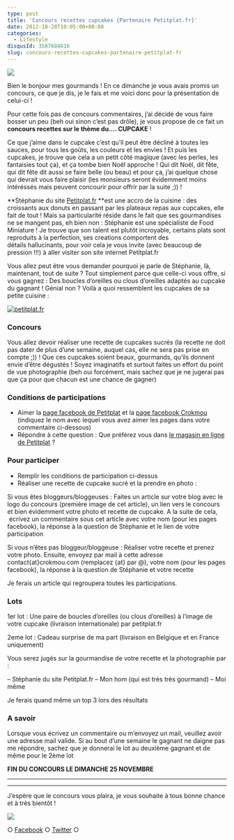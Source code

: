 ```yaml
---
type: post
title: 'Concours recettes cupcakes {Partenaire Petitplat.fr}'
date: 2012-10-28T10:05:00+00:00
categories:
  - Lifestyle
disqusId: 3587684616
slug: concours-recettes-cupcakes-partenaire-petitplat-fr
---
```


[![](http://1.bp.blogspot.com/-sCWuqO1aUns/UIztj8sr84I/AAAAAAAAE5Y/KI6wtOp2oxg/s640/concours_recettes_cupcakes_crokmou_partenaire_petitplat.fr_bann.jpg)](http://1.bp.blogspot.com/-sCWuqO1aUns/UIztj8sr84I/AAAAAAAAE5Y/KI6wtOp2oxg/s1600/concours_recettes_cupcakes_crokmou_partenaire_petitplat.fr_bann.jpg)

Bien le bonjour mes gourmands ! En ce dimanche je vous avais promis un concours, ce que je dis, je le fais et me voici donc pour la présentation de celui-ci !

Pour cette fois pas de concours commentaires, j’ai décidé de vous faire bosser un peu (beh oui sinon c’est pas drôle), je vous propose de ce fait un **concours recettes sur le thème du…. CUPCAKE** !

Ce que j’aime dans le cupcake c’est qu’il peut être décliné à toutes les sauces, pour tous les goûts, les couleurs et les envies ! Et puis les cupcakes, je trouve que cela a un petit côté magique (avec les perles, les fantaisies tout ça), et ça tombe bien Noël approche ! Qui dit Noël, dit fête, qui dit fête dit aussi se faire belle (ou beau) et pour ça, j’ai quelque chose qui devrait vous faire plaisir (les monsieurs seront évidemment moins intéréssés mais peuvent concourir pour offrir par la suite ;)) !

**Stéphanie du site [Petitplat.fr](http://www.petitplat.fr/) **est une accro de la cuisine : des croissants aux donuts en passant par les plateaux repas aux cupcakes, elle fait de tout ! Mais sa particularité réside dans le fait que ses gourmandises ne se mangent pas, eh bien non : Stéphanie est une spécialiste de Food Miniature ! Je trouve que son talent est plutôt incroyable, certains plats sont reproduits à la perfection, ses creations comportent des détails hallucinants, pour voir cela je vous invite (avec beaucoup de pression !!!) à aller visiter son site internet Petitplat.fr

Vous allez peut être vous demander pourquoi je parle de Stéphanie, là, maintenant, tout de suite ? Tout simplement parce que celle-ci vous offre, si vous gagnez : Des boucles d’oreilles ou clous d’oreilles adaptés au cupcake du gagnant ! Génial non ? Voilà a quoi ressemblent les cupcakes de sa petite cuisine :

[![petitplat.fr](http://3.bp.blogspot.com/-pbTYbH1PPsM/UIzpmWvAN6I/AAAAAAAAE48/p_nBJeHYCls/s1600/petitplat.fr_cupcakes_food_miniature.jpg)](http://www.petitplat.fr/)

### Concours

Vous allez devoir réaliser une recette de cupcakes sucrés (la recette ne doit pas dater de plus d’une semaine, auquel cas, elle ne sera pas prise en compte ;)) ! Que ces cupcakes soient beaux, gourmands, qu’ils donnent envie d’être dégustés ! Soyez imaginatifs et surtout faites un effort du point de vue photographie (beh oui forcément, mais sachez que je ne jugerai pas que ça pour que chacun est une chance de gagner)

### Conditions de participations

*   Aimer la [page facebook de Petitplat](https://www.facebook.com/PetitPlat) et la [page facebook Crokmou](https://www.facebook.com/pages/CroKMou/148093255259077) (indiquez le nom avec lequel vous avez aimer les pages dans votre commentaire ci-dessous)
*   Répondre à cette question : Que préférez vous dans [le magasin en ligne de Petitplat](http://www.petitplat.fr/) ?

### Pour participer

*   Remplir les conditions de participation ci-dessus
*   Réaliser une recette de cupcake sucré et la prendre en photo :

Si vous êtes bloggeurs/bloggeuses : Faites un article sur votre blog avec le logo du concours (première image de cet article), un lien vers le concours et bien évidemment votre photo et recette de cupcake. A la suite de cela,  écrivez un commentaire sous cet article avec votre nom (pour les pages facebook), la réponse à la question de Stéphanie et le lien de votre participation

Si vous n’êtes pas bloggeur/bloggeuse : Réaliser votre recette et prenez votre photo. Ensuite, envoyez par mail à cette adresse contact{at}crokmou.com (remplacez {at} par @), votre nom (pour les pages facebook), la réponse à la question de Stéphanie et votre recette

Je ferais un article qui regroupera toutes les participations.

### Lots

1er lot : Une paire de boucles d’oreilles (ou clous d’oreilles) à l’image de votre cupcake (livraison internationale) par petitplat.fr

2eme lot : Cadeau surprise de ma part (livraison en Belgique et en France uniquement)

Vous serez jugés sur la gourmandise de votre recette et la photographie par :

– Stéphanie du site Petitplat.fr
– Mon hom (qui est très très gourmand)
– Moi même

Je ferais quand même un top 3 lors des résultats

### A savoir

Lorsque vous écrivez un commentaire ou m’envoyez un mail, veuillez avoir une adresse mail valide. Si au bout d’une semaine le gagnant ne daigne pas me répondre, sachez que je donnerai le lot au deuxième gagnant et de même pour le 2ème lot

**FIN DU CONCOURS LE DIMANCHE 25 NOVEMBRE**

 ****

 ****  ****  ****

J’espère que le concours vous plaira, je vous souhaite à tous bonne chance et à très bientôt !

![](http://vz.iminent.com/vz/bbe86701-1300-42e0-bff0-c28beabcc279/2/cupcake-rire.gif)

○ [Facebook](https://www.facebook.com/crokmou.blog) ○ [Twitter](https://twitter.com/Crokmou) ○

